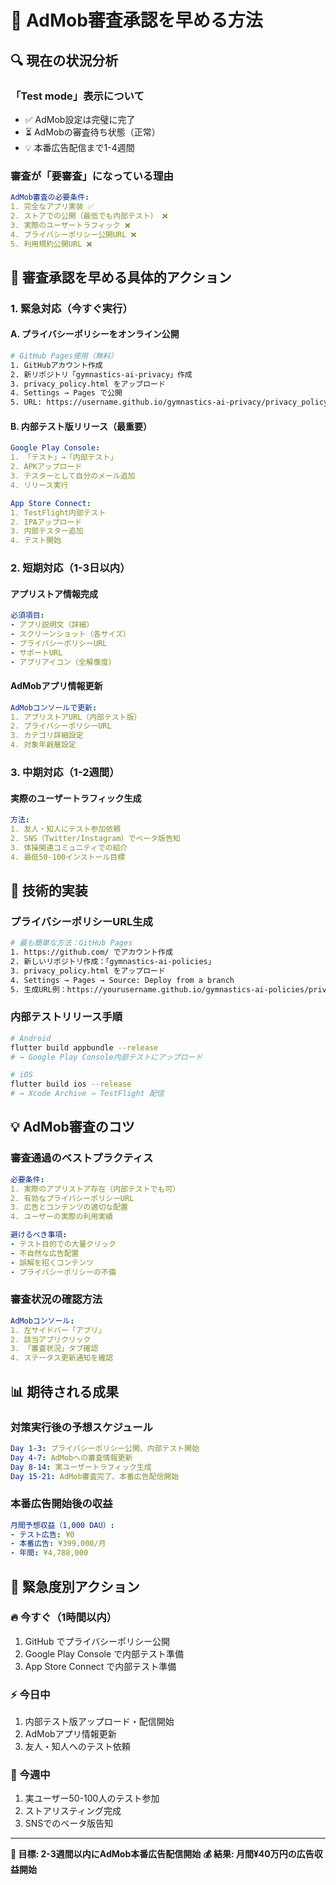 # 🚀 AdMob審査承認を早める方法

## 🔍 現在の状況分析

### 「Test mode」表示について
- ✅ AdMob設定は完璧に完了
- ⏳ AdMobの審査待ち状態（正常）
- 💡 本番広告配信まで1-4週間

### 審査が「要審査」になっている理由
```yaml
AdMob審査の必要条件:
1. 完全なアプリ実装 ✅
2. ストアでの公開（最低でも内部テスト） ❌
3. 実際のユーザートラフィック ❌  
4. プライバシーポリシー公開URL ❌
5. 利用規約公開URL ❌
```

## 🎯 審査承認を早める具体的アクション

### 1. 緊急対応（今すぐ実行）

#### A. プライバシーポリシーをオンライン公開
```bash
# GitHub Pages使用（無料）
1. GitHubアカウント作成
2. 新リポジトリ「gymnastics-ai-privacy」作成
3. privacy_policy.html をアップロード
4. Settings → Pages で公開
5. URL: https://username.github.io/gymnastics-ai-privacy/privacy_policy.html
```

#### B. 内部テスト版リリース（最重要）
```yaml
Google Play Console:
1. 「テスト」→「内部テスト」
2. APKアップロード
3. テスターとして自分のメール追加
4. リリース実行

App Store Connect:  
1. TestFlight内部テスト
2. IPAアップロード
3. 内部テスター追加
4. テスト開始
```

### 2. 短期対応（1-3日以内）

#### アプリストア情報完成
```yaml
必須項目:
- アプリ説明文（詳細）
- スクリーンショット（各サイズ）
- プライバシーポリシーURL
- サポートURL  
- アプリアイコン（全解像度）
```

#### AdMobアプリ情報更新
```yaml
AdMobコンソールで更新:
1. アプリストアURL（内部テスト版）
2. プライバシーポリシーURL
3. カテゴリ詳細設定
4. 対象年齢層設定
```

### 3. 中期対応（1-2週間）

#### 実際のユーザートラフィック生成
```yaml
方法:
1. 友人・知人にテスト参加依頼
2. SNS（Twitter/Instagram）でベータ版告知
3. 体操関連コミュニティでの紹介
4. 最低50-100インストール目標
```

## 🔧 技術的実装

### プライバシーポリシーURL生成
```bash
# 最も簡単な方法：GitHub Pages
1. https://github.com/ でアカウント作成
2. 新しいリポジトリ作成：「gymnastics-ai-policies」
3. privacy_policy.html をアップロード
4. Settings → Pages → Source: Deploy from a branch
5. 生成URL例：https://yourusername.github.io/gymnastics-ai-policies/privacy_policy.html
```

### 内部テストリリース手順
```bash
# Android
flutter build appbundle --release
# → Google Play Console内部テストにアップロード

# iOS  
flutter build ios --release
# → Xcode Archive → TestFlight 配信
```

## 💡 AdMob審査のコツ

### 審査通過のベストプラクティス
```yaml
必要条件:
1. 実際のアプリストア存在（内部テストでも可）
2. 有効なプライバシーポリシーURL
3. 広告とコンテンツの適切な配置
4. ユーザーの実際の利用実績

避けるべき事項:  
- テスト目的での大量クリック
- 不自然な広告配置
- 誤解を招くコンテンツ
- プライバシーポリシーの不備
```

### 審査状況の確認方法
```yaml
AdMobコンソール:
1. 左サイドバー「アプリ」
2. 該当アプリクリック
3. 「審査状況」タブ確認
4. ステータス更新通知を確認
```

## 📊 期待される成果

### 対策実行後の予想スケジュール
```yaml
Day 1-3: プライバシーポリシー公開、内部テスト開始
Day 4-7: AdMobへの審査情報更新
Day 8-14: 実ユーザートラフィック生成
Day 15-21: AdMob審査完了、本番広告配信開始
```

### 本番広告開始後の収益
```yaml
月間予想収益（1,000 DAU）:
- テスト広告: ¥0
- 本番広告: ¥399,000/月
- 年間: ¥4,788,000
```

## 🚨 緊急度別アクション

### 🔥 今すぐ（1時間以内）
1. GitHub でプライバシーポリシー公開
2. Google Play Console で内部テスト準備
3. App Store Connect で内部テスト準備

### ⚡ 今日中
1. 内部テスト版アップロード・配信開始
2. AdMobアプリ情報更新
3. 友人・知人へのテスト依頼

### 📅 今週中
1. 実ユーザー50-100人のテスト参加
2. ストアリスティング完成
3. SNSでのベータ版告知

---

**🎯 目標: 2-3週間以内にAdMob本番広告配信開始**
**💰 結果: 月間¥40万円の広告収益開始**